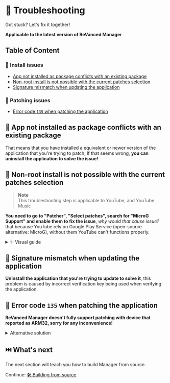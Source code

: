 # 🛟 Troubleshooting

Got stuck? Let's fix it together!

**Applicable to the latest version of ReVanced Manager**

## Table of Content

### 🚦 Install issues
- [App not installed as package conflicts with an existing package](#-app-not-installed-as-package-conflicts-with-an-existing-package)
- [Non-root install is not possible with the current patches selection](#-non-root-install-is-not-possible-with-the-current-patches-selection)
- [Signature mismatch when updating the application](#-signature-mismatch-when-updating-the-application)

### 🌋 Patching issues
- [Error code `135` when patching the application](#-error-code-135-when-patching-the-application)

## 🚦 App not installed as package conflicts with an existing package
That means that you have installed a equivalent or newer version of the application that you're trying to patch, If that seems wrong, **you can uninstall the application to solve the issue!**

## 🚦 Non-root install is not possible with the current patches selection

> **Note** <br>
> This troubleshooting step is applicable to YouTube, and YouTube Music

**You need to go to "Patcher", "Select patches", search for "MicroG Support" and enable them to fix the issue**, *why would that cause issue?* that because YouTube rely on Google Play Service (open-source alternative: MicroG), without them YouTube can't functions properly.

<details>
<summary>✨ Visual guide</summary>

https://user-images.githubusercontent.com/93124920/231701309-a7c383c1-66db-4b9e-9e64-62549cbdff52.mp4

<br>

> **Note** <br>
> The video show that you need to go to "Select patches", search for "MicroG Support" and enable them to fix the issue.

You're good to go!

</details>

## 🚦 Signature mismatch when updating the application
**Uninstall the application that you're trying to update to solve it**, this problem is caused by incorrect verification key being used when verifying the application.

## 🌋 Error code `135` when patching the application
**ReVanced Manager doesn't fully support patching with device that reported as ARM32, sorry for any inconvenience!**

<details>
<summary>Alternative solution</summary>

You can try using unofficial tools to patch the application, but do note that program marked with "unofficial" means that **we do not provide any support for them**.

- Official: [ReVanced CLI](https://github.com/revanced/revanced-cli) - Any (x64)
- Unofficial: [ReVanced Builder](https://github.com/reisxd/revanced-builder) - Windows (x64), macOS (x64), Linux (x64)

</details>

## ⏭️ What's next
The next section will teach you how to build Manager from source.

Continue: [🛠 Building from source](5_building-from-source.md)
